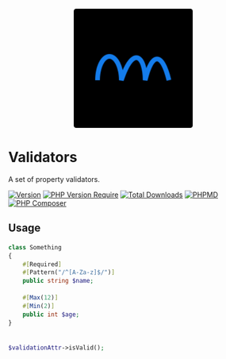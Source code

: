 <p align="center">
  <a href="https://github.com/phpolar"><img src="phpolar.svg" width="240" alt="Phpolar Logo" /></a>
</p>

# Validators

A set of property validators.

[![Version](https://poser.pugx.org/phpolar/validators/version)](https://packagist.org/packages/phpolar/validators) [![PHP Version Require](https://poser.pugx.org/phpolar/validators/require/php)](https://packagist.org/packages/phpolar/validators) [![Total Downloads](https://poser.pugx.org/phpolar/validators/downloads)](https://packagist.org/packages/phpolar/validators) [![PHPMD](https://github.com/phpolar/validators/actions/workflows/phpmd.yml/badge.svg)](https://github.com/phpolar/validators/actions/workflows/phpmd.yml) [![PHP Composer](https://github.com/phpolar/validators/actions/workflows/pr-quality.yml/badge.svg)](https://github.com/phpolar/validators/actions/workflows/pr-quality.yml)

## Usage

```php
class Something
{
    #[Required]
    #[Pattern("/^[A-Za-z]$/")]
    public string $name;

    #[Max(12)]
    #[Min(2)]
    public int $age;
}


$validationAttr->isValid();

```
